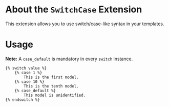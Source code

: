# About the `SwitchCase` Extension

This extension allows you to use switch/case-like syntax in your templates.

# Usage

**Note:** A `case_default` is mandatory in every `switch` instance.

```twig
{% switch value %}
    {% case 1 %}
        This is the first model.
    {% case 10 %}
        This is the tenth model.
    {% case_default %}
        This model is unidentified.
{% endswitch %}
```